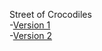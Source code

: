 Street of Crocodiles
<br>
-[Version 1](https://peter-ixd-belfast.github.io/street_of_crocodiles/street_of-crocodiles_1.html)
<br>
-[Version 2](https://peter-ixd-belfast.github.io/baskerville/baskerville_2.html)